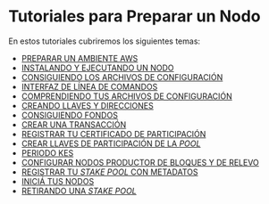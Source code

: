# Tutoriales para Preparar un Nodo

En estos tutoriales cubriremos los siguientes temas:

- [PREPARAR UN AMBIENTE AWS](AWS.md)
- [INSTALANDO Y EJECUTANDO UN NODO](instalar.md)
- [CONSIGUIENDO LOS ARCHIVOS DE CONFIGURACIÓN](obtener_archivos_json.md)
- [INTERFAZ DE LÍNEA DE COMANDOS](cli.md)
- [COMPRENDIENDO TUS ARCHIVOS DE CONFIGURACIÓN](comprender_archivos_json.md)
- [CREANDO LLAVES Y DIRECCIONES](llaves_y_direcciones.md)
- [CONSIGUIENDO FONDOS](grifo.md)
- [CREAR UNA TRANSACCIÓN](transacción.md)
- [REGISTRAR TU CERTIFICADO DE PARTICIPACIÓN](registrar_certificado.md)
- [CREAR LLAVES DE PARTICIPACIÓN DE LA *POOL*](llaves_pool.md)
- [PERIODO KES](periodo_KES.md)
- [CONFIGURAR NODOS PRODUCTOR DE BLOQUES Y DE RELEVO](configurar_nodos.md)
- [REGISTRAR TU *STAKE POOL* CON METADATOS](registrar_pool_pledge.md)
- [INICIÁ TUS NODOS](nodos_final.md)
- [RETIRANDO UNA *STAKE POOL*](retirar_pool.md)
<!-- [CONFIGURE LOGGING](091_logging.md)
- [MONITORING NODE WITH EKG](092_ekg.md)
- [MONITORING NODE WITH PROMETHEUS](093_prometheus.md)
- [ADDING A GRAFANA DASHBOARD](094_grafana.md) -->
